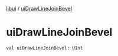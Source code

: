 [libui](index.md) / [uiDrawLineJoinBevel](./ui-draw-line-join-bevel.md)

# uiDrawLineJoinBevel

`val uiDrawLineJoinBevel: UInt`